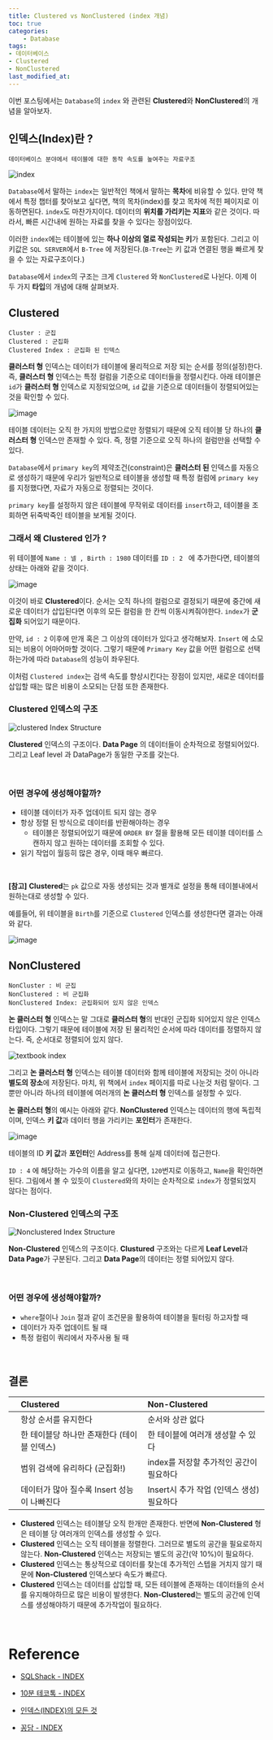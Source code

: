 ```yaml
---
title: Clustered vs NonClustered (index 개념)
toc: true
categories:	
    - Database
tags:
- 데이터베이스
- Clustered 
- NonClustered 
last_modified_at: 
---
```


 

 이번 포스팅에서는 `Database`의 `index` 와 관련된 **Clustered**와 **NonClustered**의 개념을 알아보자.



##  인덱스(Index)란 ?

```
데이터베이스 분야에서 테이블에 대한 동작 속도를 높여주는 자료구조
```

![index](https://user-images.githubusercontent.com/49560745/107173438-200f7300-6a0b-11eb-88f7-4d7fc78a8c3c.png)

`Database`에서 말하는 `index`는 일반적인 책에서 말하는 **목차**에 비유할 수 있다. 만약 책에서 특정 챕터를 찾아보고 싶다면, 책의 목차(index)를 찾고 목차에 적힌 페이지로 이동하면된다. `index`도 마찬가지이다. 데이터의 **위치를 가리키는 지표**와 같은 것이다. 따라서, 빠른 시간내에 원하는 자료를 찾을 수 있다는 장점이있다. 

이러한 `index`에는 테이블에 있는 **하나 이상의 열로 작성되는 키**가 포함된다. 그리고 이 키값은 `SQL SERVER`에서 `B-Tree` 에 저장된다.(`B-Tree`는 키 값과 연결된 행을 빠르게 찾을 수 있는 자료구조이다.)

`Database`에서 `index`의 구조는 크게 `Clustered` 와 `NonClustered`로 나뉜다. 이제 이 두 가지 **타입**의 개념에 대해 살펴보자.



## Clustered

```
Cluster : 군집
Clustered : 군집화
Clustered Index : 군집화 된 인덱스
```

**클러스터 형** 인덱스는 데이터가 테이블에 물리적으로 저장 되는 순서를 정의(설정)한다.  즉, **클러스터 형** 인덱스는 특정 컬럼을 기준으로 데이터들을 정렬시킨다. 아래 테이블은 `id`가 **클러스터 형** 인덱스로 지정되었으며, `id` 값을 기준으로 데이터들이 정렬되어있는 것을 확인할 수 있다.

![image](https://user-images.githubusercontent.com/49560745/107177426-2c98c900-6a15-11eb-9c47-087fc3212da1.png)

테이블 데이터는 오직 한 가지의 방법으로만 정렬되기 때문에 오직 테이블 당 하나의 **클러스터 형** 인덱스만 존재할 수 있다. 즉, 정렬 기준으로 오직 하나의 컬럼만을 선택할 수 있다. 

`Database`에서 `primary key`의 제약조건(constraint)은 **클러스터 된** 인덱스를 자동으로 생성하기 때문에 우리가 일반적으로 테이블을 생성할 때 특정 컬럼에 `primary key`를 지정했다면, 자료가 자동으로 정렬되는 것이다. 

`primary key`를 설정하지 않은 테이블에 무작위로  데이터를 `insert`하고, 테이블을 조회하면 뒤죽박죽인 테이블을 보게될 것이다.

### 그래서 왜 **Clustered** 인가 ?

위 테이블에 `Name : 넬 , Birth : 1980` 데이터를 `ID : 2 ` 에 추가한다면, 테이블의 상태는 아래와 같을 것이다. 

![image](https://user-images.githubusercontent.com/49560745/107177819-150e1000-6a16-11eb-8792-0ede78e71ecb.png)

이것이 바로 **Clustered**이다. 순서는 오직 하나의 컬럼으로 결정되기 때문에 중간에 새로운 데이터가 삽입된다면 이후의 모든 컬럼을 한 칸씩 이동시켜줘야한다. `index`가 **군집화** 되어있기 때문이다. 

만약, `id : 2` 이후에 만개 혹은 그 이상의 데이터가 있다고 생각해보자. `Insert` 에 소모되는 비용이 어마어마할 것이다. 그렇기 때문에 `Primary Key` 값을 어떤 컬럼으로 선택하는가에 따라 `Database`의 성능이 좌우된다.  

이처럼 `Clustered index`는 검색 속도를 향상시킨다는 장점이 있지만, 새로운 데이터를 삽입할 때는 많은 비용이 소모되는 단점 또한 존재한다.

### Clustered 인덱스의 구조

![clustered Index Structure](https://user-images.githubusercontent.com/49560745/107186321-6246ad80-6a27-11eb-9025-9714c451189e.png)

**Clustered** 인덱스의 구조이다. **Data Page** 의 데이터들이 순차적으로 정렬되어있다. 그리고 Leaf level 과 DataPage가 동일한 구조를 갖는다.

<br/>

### 어떤 경우에 생성해야할까?

- 테이블 데이터가 자주 업데이트 되지 않는 경우
- 항상 정렬 된 방식으로 데이터를 반환해야하는 경우
  - 테이블은 정렬되어있기 때문에 `ORDER BY` 절을 활용해 모든 테이블 데이터를 스캔하지 않고 원하는 데이터를 조회할 수 있다.
- 읽기 작업이 월등히 많은 경우, 이때 매우 빠르다.

<br/>

**[참고]** **Clustered**는 `pk` 값으로 자동 생성되는 것과 별개로 설정을 통해 테이블내에서 원하는대로 생성할 수 있다.

예를들어, 위 테이블을 `Birth`를 기준으로 `Clustered` 인덱스를 생성한다면 결과는 아래와 같다.

![image](https://user-images.githubusercontent.com/49560745/107182509-3b38ad80-6a20-11eb-9bc1-510a147c0836.png)



## NonClustered

```
NonCluster : 비 군집
NonClustered : 비 군집화
NonClustered Index: 군집화되어 있지 않은 인덱스
```

**논 클러스터 형** 인덱스는 말 그대로 **클러스터 형**의 반대인 군집화 되어있지 않은 인덱스 타입이다. 그렇기 때문에 테이블에 저장 된 물리적인 순서에 따라 데이터를 정렬하지 않는다. 즉, 순서대로 정렬되어 있지 않다.

![textbook index](https://user-images.githubusercontent.com/49560745/107176299-4f75ae00-6a12-11eb-9a86-ee82b1a3df9c.png)

그리고 **논 클러스터 형** 인덱스는 테이블 데이터와 함께 테이블에 저장되는 것이 아니라 **별도의 장소**에 저장된다. 마치, 위 책에서 `index` 페이지를 따로 나눈것 처럼 말이다. 그뿐만 아니라 하나의 테이블에 여러개의 **논 클러스터 형** 인덱스를 설정할 수 있다.

**논 클러스터 형**의 예시는 아래와 같다.  **NonClustered** 인덱스는 데이터의 행에 독립적이며, 인덱스 **키 값**과 데이터 행을 가리키는 **포인터**가 존재한다. 

![image](https://user-images.githubusercontent.com/49560745/107178655-f446ba00-6a17-11eb-8f5d-06217ad3d901.png)

테이블의 ID **키 값**과 **포인터**인 Address를 통해 실제 데이터에 접근한다.

`ID : 4` 에 해당하는 가수의 이름을 알고 싶다면, `120`번지로 이동하고, `Name`을 확인하면 된다. 그림에서 볼 수 있듯이 `Clustered`와의 차이는 순차적으로 `index`가 정렬되었지 않다는 점이다.

### Non-Clustered 인덱스의 구조

![Nonclustered Index Structure](https://user-images.githubusercontent.com/49560745/107187245-0bda6e80-6a29-11eb-8053-9f7e8de7a9c9.png)

**Non-Clustered** 인덱스의 구조이다. **Clustured** 구조와는 다르게 **Leaf Level**과 **Data Page**가 구분된다. 그리고 **Data Page**의 데이터는 정렬 되어있지 않다.

<br/>

### 어떤 경우에 생성해야할까?

- `where`절이나 `Join` 절과 같이 조건문을 활용하여 테이블을 필터링 하고자할 때
- 데이터가 자주 업데이트 될 때
- 특정 컬럼이 쿼리에서 자주사용 될 때

<br/>

## 결론

|      | Clustered                                   | Non-Clustered                             |
| :--: | :------------------------------------------ | :---------------------------------------- |
|      | 항상 순서를 유지한다                        | 순서와 상관 없다                          |
|      | 한 테이블당 하나만 존재한다 (테이블 인덱스) | 한 테이블에 여러개 생성할 수 있다         |
|      | 범위 검색에 유리하다 (군집화!)              | index를 저장할 추가적인 공간이 필요하다   |
|      | 데이터가 많아 질수록 Insert 성능이 나빠진다 | Insert시 추가 작업 (인덱스 생성) 필요하다 |



- **Clustered** 인덱스는 테이블당 오직 한개만 존재한다. 반면에 **Non-Clustered** 형은 테이블 당 여러개의 인덱스를 생성할 수 있다.
- **Clustered** 인덱스는 오직 테이블을 정렬한다. 그러므로 별도의 공간을 필요로하지 않는다. **Non-Clustered** 인덱스는  저장되는 별도의 공간(약 10%)이 필요하다.
- **Clustered** 인덱스는 통상적으로 데이터를 찾는데 추가적인 스텝을 거치지 않기 때문에 **Non-Clustered** 인덱스보다 속도가 빠르다. 
- **Clustered** 인덱스는 데이터를 삽입할 때,  모든 테이블에 존재하는 데이터들의 순서를 유지해야하므로 많은 비용이 발생한다. **Non-Clustered**는 별도의 공간에 인덱스를 생성해야하기 때문에 추가작업이 필요하다.

<br/>

# Reference

-  [SQLShack - INDEX](https://www.sqlshack.com/what-is-the-difference-between-clustered-and-non-clustered-indexes-in-sql-server/)
-  [10분 테코톡 - INDEX](https://www.youtube.com/watch?v=NkZ6r6z2pBg)

- [인덱스(INDEX)의 모든 것](http://blog.naver.com/PostView.nhn?blogId=webwizard83&logNo=60171496664)

- [꽁담 - INDEX](https://mozi.tistory.com/320)
